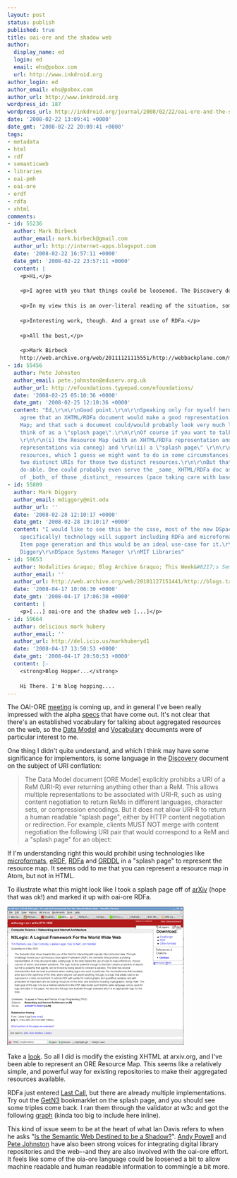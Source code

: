 ```yaml
---
layout: post
status: publish
published: true
title: oai-ore and the shadow web
author:
  display_name: ed
  login: ed
  email: ehs@pobox.com
  url: http://www.inkdroid.org
author_login: ed
author_email: ehs@pobox.com
author_url: http://www.inkdroid.org
wordpress_id: 187
wordpress_url: http://inkdroid.org/journal/2008/02/22/oai-ore-and-the-shadow-web/
date: '2008-02-22 13:09:41 +0000'
date_gmt: '2008-02-22 20:09:41 +0000'
tags:
- metadata
- html
- rdf
- semanticweb
- libraries
- oai-pmh
- oai-ore
- erdf
- rdfa
- xhtml
comments:
- id: 55236
  author: Mark Birbeck
  author_email: mark.birbeck@gmail.com
  author_url: http://internet-apps.blogspot.com
  date: '2008-02-22 16:57:11 +0000'
  date_gmt: '2008-02-22 23:57:11 +0000'
  content: |
    <p>Hi,</p>

    <p>I agree with you that things could be loosened. The Discovery document position tends to arise when it is assumed that it must be possible to tell the difference between a resource and an information resource, perhaps by performing an HTTP request. (This is something I know that Ian has argued in the past.)</p>

    <p>In my view this is an over-literal reading of the situation, something various people have tried to tackle. My own comments are in <a href="http://internet-apps.blogspot.com/2007/11/once-more-on-information-resources-and.html" rel="nofollow">Once more on information resources and RDFa</a>. I also have an older post from a couple of years ago, which was originally intended to be a critical look at the whole discussion from the same standpoint as the Discovery document that you quote, but in the course of working it through I discovered that my own view was wrong. It may be of interest to others who are as confused as I was, and it's called <a href="http://internet-apps.blogspot.com/2006/05/information-resource-debate-and-rdfa.html" rel="nofollow">The Information Resource Debate, and RDFa</a>.</p>

    <p>Interesting work, though. And a great use of RDFa.</p>

    <p>All the best,</p>

    <p>Mark Birbeck
    http://web.archive.org/web/20111121115551/http://webbackplane.com/mark-birbeck/</p>
- id: 55456
  author: Pete Johnston
  author_email: pete.johnston@eduserv.org.uk
  author_url: http://efoundations.typepad.com/efoundations/
  date: '2008-02-25 05:10:36 +0000'
  date_gmt: '2008-02-25 12:10:36 +0000'
  content: "Ed,\r\n\r\nGood point.\r\n\r\nSpeaking only for myself here(!),  I completely
    agree that an XHTML/RDFa document would make a good representation of an ORE Resource
    Map; and that such a document could/would probably look very much like what we
    think of as a \"splash page\".\r\n\r\nOf course if you want to talk about both
    \r\n\r\n(i) the Resource Map (with an XHTML/RDFa representation and possibly other
    representations via conneg) and \r\n(ii) a \"splash page\" \r\n\r\nas two distinct
    resources, which I guess we might want to do in some circumstances, then we need
    two distinct URIs for those two distinct resources.\r\n\r\nBut that's still perfectly
    do-able. One could probably even serve the _same_ XHTML/RDFa doc as a representation
    of _both_ of those _distinct_ resources (pace taking care with base URIs etc)."
- id: 55809
  author: Mark Diggory
  author_email: mdiggory@mit.edu
  author_url: ''
  date: '2008-02-28 12:10:17 +0000'
  date_gmt: '2008-02-28 19:10:17 +0000'
  content: "I would like to see this be the case, most of the new DSpace UI (Manakin
    specifically) technology will support including RDFa and microformats into the
    Item page generation and this would be an ideal use-case for it.\r\n\r\nCheers,\r\nMark
    Diggory\r\nDSpace Systems Manager \r\nMIT Libraries"
- id: 59653
  author: Nodalities &raquo; Blog Archive &raquo; This Week&#8217;s Semantic Web
  author_email: ''
  author_url: http://web.archive.org/web/20101127151441/http://blogs.talis.com:80/nodalities/2008/02/this_weeks_semantic_web_32.php
  date: '2008-04-17 10:06:30 +0000'
  date_gmt: '2008-04-17 17:06:30 +0000'
  content: |
    <p>[...] oai-ore and the shadow web [...]</p>
- id: 59664
  author: delicious mark hubery
  author_email: ''
  author_url: http://del.icio.us/markhuberyd1
  date: '2008-04-17 13:50:53 +0000'
  date_gmt: '2008-04-17 20:50:53 +0000'
  content: |-
    <strong>Blog Hopper...</strong>

    Hi There. I'm blog hopping....
---
```

<p>The OAI-ORE <a href="http://www.openarchives.org/ore/documents/ore-hopkins-press-release.pdf">meeting</a> is coming up, and in general I've been really impressed with the alpha <a href="http://www.openarchives.org/ore/0.1/toc">specs</a> that have come out. It's not clear that there's an established vocabulary for talking about aggregated resources on the web, so the <a href="http://www.openarchives.org/ore/0.1/datamodel">Data Model</a> and <a href="http://www.openarchives.org/ore/0.1/vocabulary">Vocabulary</a> documents were of particular interest to me.</p>
<p>One thing I didn't quite understand, and which I think may have some significance for implementors, is some language in the <a href="http://www.openarchives.org/ore/0.1/discovery#URIConflation">Discovery</a> document on the subject of URI conflation:</p>
<blockquote><p>The Data Model document [ORE Model] explicitly prohibits a URI of a ReM (URI-R) ever returning anything other than a ReM. This allows multiple representations to be associated with URI-R, such as using content negotiation to return ReMs in different languages, character sets, or compression encodings. But it does not allow URI-R to return a human readable "splash page", either by HTTP content negotiation or redirection. For example, clients MUST NOT merge with content negotiation the following URI pair that would correspond to a ReM and a "splash page" for an object:</p></blockquote>
<p>If I'm understanding right this would prohibit using technologies like <a href="http://microformats.org">microformats</a>, <a href="http://research.talis.com/2005/erdf/wiki/Main/RdfInHtml">eRDF</a>, <a href="http://rdfa.info/">RDFa</a> and <a href="http://www.w3.org/2001/sw/grddl-wg/">GRDDL</a> in a "splash page" to represent the resource map. It seems odd to me that you can represent a resource map in Atom, but not in HTML. </p>
<p>To illustrate what this might look like I took a splash page off of <a href="http://arxiv.org/abs/0711.1533v1">arXiv</a> (hope that was ok!) and marked it up with oai-ore RDFa. </p>
<p><a href="http://inkdroid.org/data/0711.1533"><img src="/images/arxiv-screenshot.png" border="0" /></a></p>
<p>Take a <a href="http://inkdroid.org/data/0711.1533">look</a>. So all I did is modify the existing XHTML at arxiv.org, and I've been able to represent an ORE Resource Map. This seems like a relatively simple, and powerful way for existing repositories to make their aggregated resources available. </p>
<p>RDFa just entered <a href="http://www.w3.org/News/2008#item26">Last Call</a>, but there are already multiple implementations. Try out the <a href="http://www.w3.org/2006/07/SWD/RDFa/impl/js/">GetN3</a> bookmarklet on the splash page, and you should see some triples come back. I ran them through the validator at w3c and got the following <a href="/images/oai_ore_graph.png">graph</a> (kinda too big to include here inline).</p>
<p>This kind of issue seem to be at the heart of what Ian Davis refers to when he asks "<a href="http://iandavis.com/blog/2007/11/is-the-semantic-web-destined-to-be-a-shadow">Is the Semantic Web Destined to be a Shadow?</a>". <a href="http://efoundations.typepad.com/efoundations/2008/02/repositories-th.html">Andy Powell</a> and <a href="http://efoundations.typepad.com/efoundations/2008/02/linked-data-and.html">Pete Johnston</a> have also been strong voices for integrating digital library repositories and the web--and they are also involved with the oai-ore effort. It feels like some of the oia-ore language could be loosened a bit to allow machine readable and human readable information to commingle a bit more. </p>
